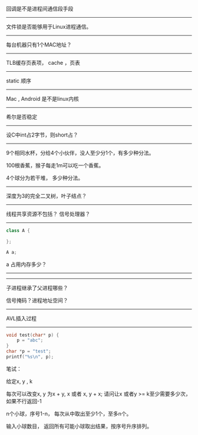 回调是不是进程间通信段手段

---



文件锁是否能够用于Linux进程通信。



---

每台机器只有1个MAC地址？

---

TLB缓存页表项， cache ，页表

---

static 顺序

---

Mac , Android 是不是linux内核

---

希尔是否稳定

---

设C中int占2字节，则short占？

---

9个相同水杯，分给4个小伙伴，没人至少分1个，有多少种分法。

100根香蕉，猴子每走1m可以吃一个香蕉。

4个球分为若干堆， 多少种分法。

---

深度为3的完全二叉树，叶子结点？

---

线程共享资源不包括？ 信号处理器？

---

```c++
class A {
    
};

A a;
```

a 占用内存多少？

---

---

子进程继承了父进程哪些？

信号掩码？进程地址空间？

---



AVL插入过程

---



```c
void test(char* p) {
    p = "abc";
}
char *p = "test";
printf("%s\n", p);
```





笔试：

给定x, y , k

每次可以改变x, y 为x + y, x 或者 x, y + x; 请问让x 或者y >= k至少需要多少次，如果不行返回-1





n个小球，序号1-n， 每次从中取出至少1个，至多n个。

输入小球数目， 返回所有可能小球取出结果，按序号升序排列。